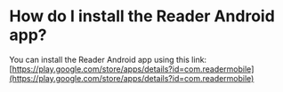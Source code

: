 # How do I install the Reader Android app?

You can install the Reader Android app using this link: [https://play.google.com/store/apps/details?id=com.readermobile](https://play.google.com/store/apps/details?id=com.readermobile)
